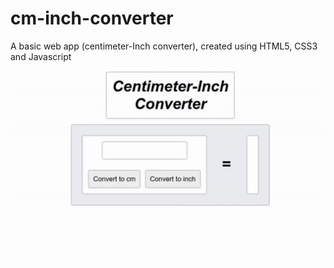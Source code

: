 # cm-inch-converter

A basic web app (centimeter-Inch converter), created using HTML5, CSS3 and Javascript
<div style="text-align: center;"><img src="cm-inch-converter.gif" alt="cm-inch-converter-img"></div>
